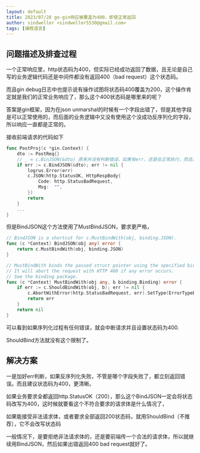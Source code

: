 ```yaml
---
layout: default
title: 2023/07/28 go-gin响应被覆盖为400，即使正常返回
author: sindweller <sindweller5530@gmail.com>
tags: [编程语言]
---
```


## 问题描述及排查过程

一个正常响应里，http状态码为400，但实际已经成功返回了数据，且无论是自己写的业务逻辑代码还是中间件都没有返回400（bad request）这个状态码。

而且gin debug日志中也提示说有操作试图将状态码400覆盖为200，这个操作肯定就是我们的正常业务响应了，那么这个400状态码是哪里来的呢？

答案是gin框架，因为在json unmarshal的时候有一个字段出错了，但是其他字段是可以正常使用的，而后面的业务逻辑中又没有使用这个没成功反序列化的字段，所以响应一直都是正常的。

接收前端请求的代码如下

```go
func PostProj(c *gin.Context) {
	dto := PostReq{}
    // _ = c.BinJSON(&dto) 原来并没有判断错误，如果有err，还是会正常执行，而且出错的字段没有被业务逻辑使用到，一切就会很正常
	if err := c.BindJSON(&dto); err != nil {
		logrus.Error(err)
		c.JSON(http.StatusOK, HttpRespBody{
			Code: http.StatusBadRequest,
			Msg:  "",
		})
		return
	}
    ...
}
```

但是BindJSON这个方法使用了MustBindJSON，要求更严格，

```go
// BindJSON is a shortcut for c.MustBindWith(obj, binding.JSON).
func (c *Context) BindJSON(obj any) error {
	return c.MustBindWith(obj, binding.JSON)
}
```

```go
// MustBindWith binds the passed struct pointer using the specified binding engine.
// It will abort the request with HTTP 400 if any error occurs.
// See the binding package.
func (c *Context) MustBindWith(obj any, b binding.Binding) error {
	if err := c.ShouldBindWith(obj, b); err != nil {
		c.AbortWithError(http.StatusBadRequest, err).SetType(ErrorTypeBind) // nolint: errcheck
		return err
	}
	return nil
}
```

可以看到如果序列化过程有任何错误，就会中断请求并且设置状态码为400.

ShouldBind方法就没有这个限制了。

## 解决方案

一是加好err判断，如果反序列化失败，不管是哪个字段失败了，都立刻返回错误。而且建议状态码为400，更清晰。

如果业务要求全都返回http.StatusOK（200），那么这个BindJSON一定会将状态码改写为400，这时候就要看这个不符合要求的请求体是什么情况了，

如果能接受非法请求体，或者要求全部返回200状态码，就用ShouldBind（不推荐），它不会改写状态码

一般情况下，是要拒绝非法请求体的，还是要前端传一个合法的请求体，所以就继续用BindJSON，然后如果出错返回400 bad request就好了。